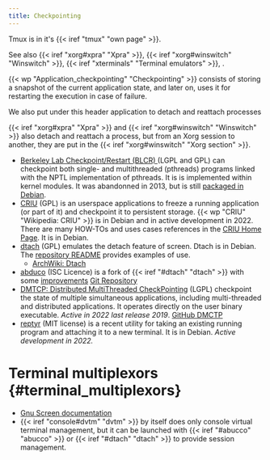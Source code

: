```yaml
---
title: Checkpointing
---
```


Tmux is in it's {{< iref "tmux" "own page" >}}.

See also {{< iref "xorg#xpra" "Xpra" >}},
{{< iref "xorg#winswitch" "Winswitch" >}},
{{< iref "xterminals" "Terminal emulators" >}}, .

{{< wp "Application_checkpointing"  "Checkpointing" >}}
consists of storing a snapshot of the current application state,
and later on, uses it for restarting the execution in case of failure.

We also put under this header application to detach and reattach processes

{{< iref "xorg#xpra" "Xpra" >}} and
{{< iref "xorg#winswitch" "Winswitch" >}} also detach and reattach a
process, but from an Xorg session to another, they are put in the
{{< iref "xorg#winswitch" "Xorg section" >}}.

-   [Berkeley Lab Checkpoint/Restart (BLCR)
    ](http://crd.lbl.gov/departments/computer-science/CLaSS/research/BLCR/)
    (LGPL and GPL)
    can checkpoint both single- and multithreaded (pthreads) programs linked with
    the NPTL implementation of pthreads. It is  is implemented within kernel modules.
    It was abandonned in 2013, but is still
    [packaged in Debian](https://tracker.debian.org/pkg/blcr).
-   [CRIU](http://criu.org/) (GPL)
    is an userspace applications  to freeze a running application (or part of it)
    and checkpoint it to persistent storage. {{< wp "CRIU"  "Wikipedia: CRIU" >}} is in Debian
    and in active development in 2022. There are many HOW-TOs and uses cases references
    in the [CRIU Home Page](http://criu.org/). It is in Debian.
-   <a name="dtach"></a>[dtach](https://github.com/crigler/dtach) (GPL)
    emulates the detach feature of screen. Dtach is in Debian. The
    [repository README](https://raw.githubusercontent.com/crigler/dtach/master/README)
    provides examples of use.
    -   [ArchWiki: Dtach](https://wiki.archlinux.org/index.php/Dtach)
-   <a name="abduco"></a>[abduco](http://www.brain-dump.org/projects/abduco/) (ISC Licence)
    is a fork of {{< iref "#dtach" "dtach" >}} with some
    [improvements](http://www.brain-dump.org/projects/abduco/#dtach)
    [Git Repository](https://github.com/martanne/abduco)
-   [DMTCP: Distributed MultiThreaded CheckPointing](http://dmtcp.sourceforge.net/) (LGPL)
    checkpoint the state of multiple simultaneous applications, including multi-threaded
    and distributed applications.  It operates directly on the user binary executable.
    _Active in 2022 last release 2019_.
    [GitHub DMCTP](https://github.com/dmtcp/dmtcp)
-   [reptyr](https://github.com/nelhage/reptyr) (MIT license)
    is a recent utility for taking an existing running program and
    attaching it to a new terminal. It is in Debian.
    _Active development in 2022._

# Terminal multiplexors {#terminal_multiplexors}

-   [Gnu Screen documentation](http://aperiodic.net/screen/)
-   {{< iref "console#dvtm" "dvtm" >}} by itself does only console
    virtual terminal management, but it can be launched with
    {{< iref "#abucco" "abucco" >}} or
    {{< iref "#dtach" "dtach" >}} to provide session management.


<!-- Local Variables: -->
<!-- mode: markdown -->
<!-- ispell-local-dictionary: "english" -->
<!-- End: -->
